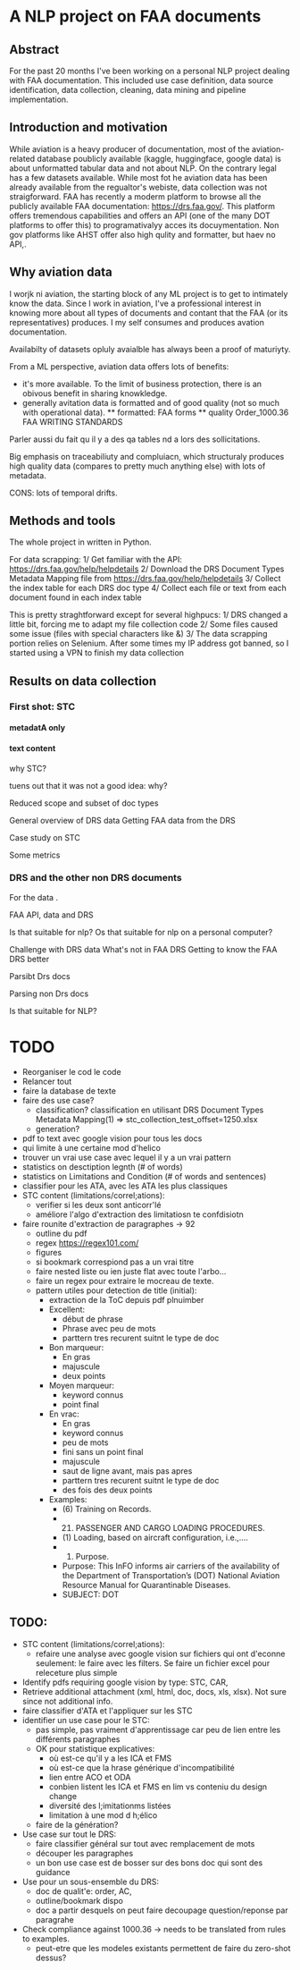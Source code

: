 # A NLP project on FAA documents

## Abstract
For the past 20 months I've been working on a personal NLP project dealing with FAA documentation. This included use case definition, data source identification, data collection, cleaning, data mining and pipeline implementation.

## Introduction and motivation
While aviation is a heavy producer of documentation, most of the aviation-related database poublicly available (kaggle, huggingface, google data) is about unformatted tabular data and not about NLP. On the contrary legal has a few datasets available.
While most fot he aviation data has been already available from the regualtor's webiste, data collection was not straigforward.
FAA has recently a moderm platform to browse all the publicly available FAA documentation: https://drs.faa.gov/. This platform offers tremendous capabilities and offers an API (one of the many DOT platforms to offer this) to programativalyy acces its docuymentation.
Non gov platforms like AHST offer also high qulity and formatter, but haev no API,.

## Why aviation data
I worjk ni aviation, the starting block of any ML project is to get to intimately know the data. Since I work in aviation, I've a professional interest in knowing more about all types of documents and contant that the FAA (or its representatives) produces. I my self consumes and produces avation documentation.

Availabilty of datasets opluly avaialble has always been a proof of maturiyty.

From a ML perspective, aviation data offers lots of benefits:
* it's more available. To the limit of business protection, there is an obivous benefit in sharing knowkledge.
* generally avitation data is formatted and of good quality (not so much with operational data).
** formatted: FAA forms
** quality Order_1000.36 FAA WRITING STANDARDS

Parler aussi du fait qu il y a des qa tables nd a lors des sollicitations.

Big emphasis on traceabiliuty and compluiacn, which structuraly produces high quality data (compares to pretty much anything else) with lots of metadata.

CONS: lots of temporal drifts.

## Methods and tools
The whole project in written in Python.

For data scrapping:
1/ Get familiar with the API: https://drs.faa.gov/help/helpdetails
2/ Download the DRS Document Types Metadata Mapping file from https://drs.faa.gov/help/helpdetails
3/ Collect the index table for each DRS doc type
4/ Collect each file or text from each document found in each index table

This is pretty straghtforward except for several highpucs:
1/ DRS changed a little bit, forcing me to adapt my file collection code
2/ Some files caused some issue (files with special characters like &)
3/  The data scrapping portion relies on Selenium. After some times my IP address got banned, so I started using a VPN to finish my data collection

## Results on data collection

### First shot: STC

#### metadatA only

#### text content

why STC?

tuens out that it was not a good idea: why?

Reduced scope and subset of doc types 


General overview of DRS data
Getting FAA data from the DRS

Case study on STC

Some metrics

### DRS and the other non DRS documents



For the data .

FAA API, data and DRS


Is that suitable for nlp? Os that suitable for nlp on a personal computer?


Challenge with DRS data
What's not in FAA DRS
Getting to know the FAA DRS better

Parsibt Drs docs

Parsing non Drs docs

Is that suitable for NLP?

#
#

# TODO
* Reorganiser le cod le code
* Relancer tout
* faire la database de texte
* faire des use case?
  * classification? classification en utilisant DRS Document Types Metadata Mapping(1) => stc_collection_test_offset=1250.xlsx
  * generation?
* pdf to text avec google vision pour tous les docs
* qui limite à une certaine mod d'helico
* trouver un vrai use case avec lequel il y a un vrai pattern
* statistics on desctiption legnth (# of words)
* statistics on Limitations and Condition (# of words and sentences)
* classifier pour les ATA, avec les ATA les plus classiques
* STC content (limitations/correl;ations):
  * verifier si les deux sont anticorr'lé
  * améliore l'algo d'extraction des limitatiosn te confdisiotn
* faire rounite d'extraction de paragraphes -> 92
  * outline du pdf
  * regex https://regex101.com/
  * figures
  * si bookmark correspiond pas a un vrai titre
  * faire nested liste ou ien juste flat avec toute l'arbo...
  * faire un regex pour extraire le mocreau de texte.
  * pattern utiles pour detection de title (initial):
    * extraction de la ToC depuis pdf plnuimber
    * Excellent:
      * début de phrase
      * Phrase avec peu de mots
      * parttern tres recurent suitnt le type de doc
    * Bon marqueur:
      * En gras
      * majuscule
      * deux points
    * Moyen marqueur:
      * keyword connus
      * point final 
    * En vrac:
      * En gras
      * keyword connus
      * peu de mots
      * fini sans un point final
      * majuscule
      * saut de ligne avant, mais pas apres
      * parttern tres recurent suitnt le type de doc
      * des fois des deux points
    * Examples:
      * (6) Training on Records.
      * 21. PASSENGER AND CARGO LOADING PROCEDURES. 
      * (1) Loading, based on aircraft configuration, i.e.,....
      * 1. Purpose.
      * Purpose: This InFO informs air carriers of the availability of the Department of Transportation’s (DOT) National Aviation Resource Manual for Quarantinable Diseases. 
      * SUBJECT: DOT

## TODO:
* STC content (limitations/correl;ations):
  * refaire une analyse avec google vision sur fichiers qui ont d'econne seulement: le faire avec les filters. Se faire un fichier excel pour releceture plus simple
* Identify pdfs requiring google vision by type: STC, CAR, 
* Retrieve additional attachment (xml, html, doc, docs, xls, xlsx). Not sure since not additional info.
* faire classifier d'ATA et l'appliquer sur les STC
* identifier un use case pour le STC:
  * pas simple, pas vraiment d'apprentissage car peu de lien entre les différents paragraphes
  * OK pour statistique explicatives:
    * où est-ce qu'il y a les ICA et FMS
    * où est-ce que la hrase générique d'incompatibilité
    * lien entre ACO et ODA
    * conbien listent les ICA et FMS en lim vs conteniu du design change
    * diversité des l;imitationms listées
    * limitation à une mod d h;élico
  * faire de la génération? 
* Use case sur tout le DRS:
  * faire classifier général sur tout avec remplacement de mots
  * découper les paragraphes
  * un bon use case est de bosser sur des bons doc qui sont des guidance
* Use pour un sous-ensemble du DRS:
  * doc de qualit'e: order, AC, 
  * outline/bookmark dispo
  * doc a partir desquels on peut faire decoupage question/reponse par paragrahe
* Check compliance against 1000.36 -> needs to be translated from rules to examples.
  * peut-etre que les modeles existants permettent de faire du zero-shot dessus?